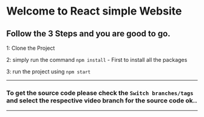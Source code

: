 # Welcome to React simple Website 

## Follow the 3 Steps and you are good to go. 

1: Clone the Project 

2: simply run the command    `npm install`  - First to install all the packages
   
3: run the project using   `npm start`
   
------------ 
   
###  To get the source code  please check the `Switch branches/tags` and select the respective video branch for the source code ok.. 

------------ 